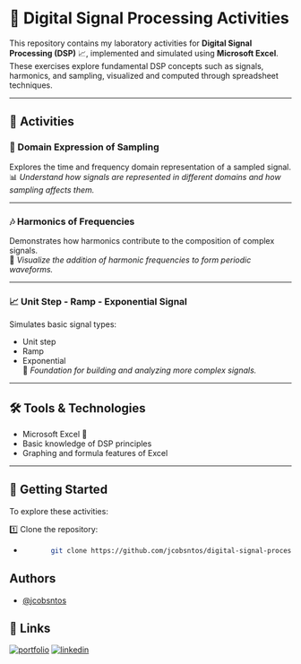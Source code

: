 # 🎵 Digital Signal Processing Activities

This repository contains my laboratory activities for **Digital Signal Processing (DSP)** 📈, implemented and simulated using **Microsoft Excel**.  
These exercises explore fundamental DSP concepts such as signals, harmonics, and sampling, visualized and computed through spreadsheet techniques.  

---

## 📂 Activities

### 🔷 Domain Expression of Sampling
Explores the time and frequency domain representation of a sampled signal.  
📊 *Understand how signals are represented in different domains and how sampling affects them.*

---

### 🎶 Harmonics of Frequencies
Demonstrates how harmonics contribute to the composition of complex signals.  
🎻 *Visualize the addition of harmonic frequencies to form periodic waveforms.*

---

### 📈 Unit Step - Ramp - Exponential Signal
Simulates basic signal types:  
- Unit step
- Ramp
- Exponential  
📐 *Foundation for building and analyzing more complex signals.*

---

## 🛠️ Tools & Technologies

- Microsoft Excel 📄
- Basic knowledge of DSP principles
- Graphing and formula features of Excel

---

## 🚀 Getting Started

To explore these activities:

1️⃣ Clone the repository:
 - ```bash
          git clone https://github.com/jcobsntos/digital-signal-processing.git

## Authors

- [@jcobsntos](https://github.com/jcobsntos)


## 🔗 Links
[![portfolio](https://img.shields.io/badge/my_portfolio-000?style=for-the-badge&logo=ko-fi&logoColor=white)]()
[![linkedin](https://img.shields.io/badge/linkedin-0A66C2?style=for-the-badge&logo=linkedin&logoColor=white)](https://www.linkedin.com/in/jcobsntos)
